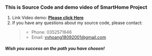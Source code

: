 ### This is Source Code and demo video of SmartHome Project 

1. Link Video demo: **[Please click Here](https://drive.google.com/file/d/1oO-yQfX-p81TVYQ7Hfiw_3kuLxT_RipH/view?usp=sharing)**
2. If you have any questions about my source code, please contact:
   > - Phone: 0352571646
   > - Email: vvhoang18092001@gmail.com

##### _Wish you success on the path you have chosen!_
